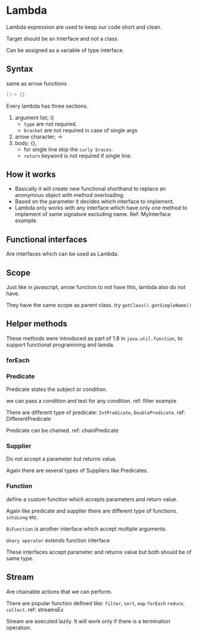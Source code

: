 # Lambda

Lambda expression are used to keep our code short and clean.

Target should be an Interface and not a class.

Can be assigned as a variable of type interface.

## Syntax

same as arrow functions

```java
()-> {}
```
Every lambda has three sections. 

1. argument list; ()
    - `type` are not required.
    - `bracket` are not required in case of single args
2. arrow character; ->
3. body; {}, 
    - for single line skip the `curly braces`.
    - `return` keyword is not required if single line.

## How it works

- Basically it will create new functional shorthand to replace an anonymous object with method overloading.
- Based on the parameter it decides which interface to implement.
- Lambda only works with any interface which have only one method to implement of same signature excluding name. Ref: MyInterface example.

## Functional interfaces

Are interfaces which can be used as Lambda.

##  Scope

Just like in javascript, arrow function to not have this, lambda also do not have.

They have the same scope as parent class. try `getClass().getSimpleName()`

## Helper methods

These methods were introduced as part of 1.8 in `java.util.function`, to support functional programming and lamda.

### forEach

### Predicate

Predicate states the subject or condition.

we can pass a condition and test for any condition. ref: filter example

There are different type of predicate: `IntPredicate`, `DoublePredicate`. ref: DifferentPredicate

Predicate can be chained. ref: chainPredicate

### Supplier

Do not accept a parameter but returns value.

Again there are several types of Suppliers like Predicates.

### Function

define a custom function which accepts parameters and return value.

Again like predicate and supplier there are different type of functions. `intoLong` etc.

`BiFunction` is another interface which accept multiple arguments.

`Unary operator` extends function interface

These interfaces accept parameter and returns value but both should be of same type.

## Stream

Are chainable actions that we can perform.

There are popular function defined like: `filter`, `sort`, `map` `forEach` `reduce`, `collect`. ref: streamsEx

Stream are executed lazily. It will work only if there is a termination operation.